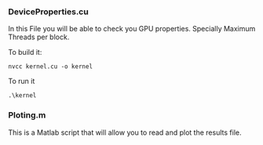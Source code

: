 ### DeviceProperties.cu

In this File you will be able to check you GPU properties. Specially Maximum Threads per block.

To build it:

    nvcc kernel.cu -o kernel

To run it

    .\kernel

### Ploting.m

This is a Matlab script that will allow you to read and plot the results file.
